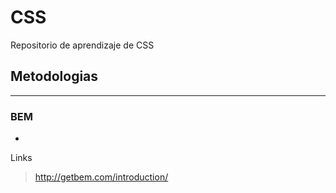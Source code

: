 # **CSS**
Repositorio de aprendizaje de CSS

## **Metodologias**
---

### **BEM**
-

 Links
> http://getbem.com/introduction/